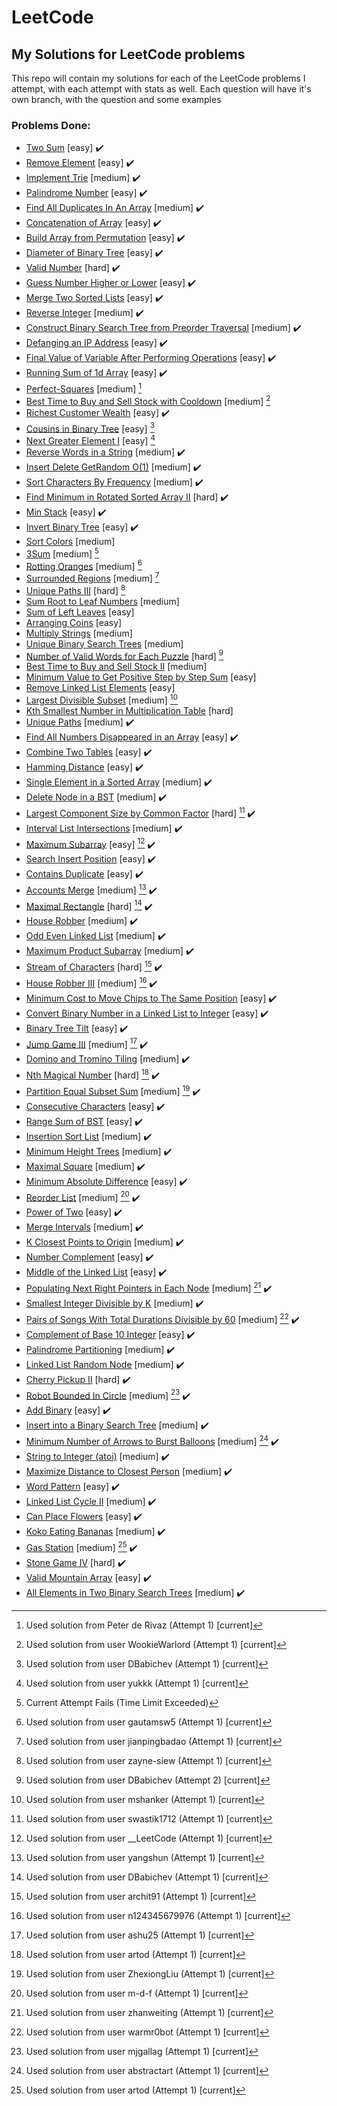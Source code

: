 # LeetCode
## My Solutions for LeetCode problems

  This repo will contain my solutions for each of the LeetCode problems I attempt, with each attempt with stats as well.
Each question will have it's own branch, with the question and some examples

### Problems Done:
  - [Two Sum](https://github.com/theLittleBigZ/LeetCode/tree/main/Two%20Sum) [easy] :heavy_check_mark:
  - [Remove Element](https://github.com/theLittleBigZ/LeetCode/tree/main/Remove%20Element) [easy] :heavy_check_mark:
  - [Implement Trie](https://github.com/theLittleBigZ/LeetCode/tree/main/Implement%20Trie) [medium] :heavy_check_mark:
  - [Palindrome Number](https://github.com/theLittleBigZ/LeetCode/tree/main/Palindrome%20Number) [easy] :heavy_check_mark:
  - [Find All Duplicates In An Array](https://github.com/theLittleBigZ/LeetCode/tree/main/Find%20All%20Duplicates%20In%20An%20Array) [medium] :heavy_check_mark:
  - [Concatenation of Array](https://github.com/theLittleBigZ/LeetCode/tree/main/Concatenation%20of%20Array) [easy] :heavy_check_mark:
  - [Build Array from Permutation](https://github.com/theLittleBigZ/LeetCode/tree/main/Build%20Array%20from%20Permutation) [easy] :heavy_check_mark:
  - [Diameter of Binary Tree](https://github.com/theLittleBigZ/LeetCode/tree/main/Diameter%20of%20Binary%20Tree) [easy] ✔️
  - [Valid Number](https://github.com/theLittleBigZ/LeetCode/tree/main/Valid%20Number) [hard] ✔️
  - [Guess Number Higher or Lower](https://github.com/theLittleBigZ/LeetCode/tree/main/Guess%20Number%20Higher%20or%20Lower) [easy] ✔️
  - [Merge Two Sorted Lists](https://github.com/theLittleBigZ/LeetCode/tree/main/Merge%20Two%20Sorted%20Lists) [easy] ✔️
  - [Reverse Integer](https://github.com/theLittleBigZ/LeetCode/tree/main/Reverse%20Integer) [medium] ✔️
  - [Construct Binary Search Tree from Preorder Traversal](https://github.com/theLittleBigZ/LeetCode/tree/main/Construct%20Binary%20Search%20Tree%20from%20Preorder%20Traversal) [medium] ✔️
  - [Defanging an IP Address](https://github.com/theLittleBigZ/LeetCode/tree/main/Defanging%20an%20IP%20Address) [easy] ✔️
  - [Final Value of Variable After Performing Operations](https://github.com/theLittleBigZ/LeetCode/tree/main/Final%20Value%20of%20Variable%20After%20Performing%20Operations) [easy] ✔️
  - [Running Sum of 1d Array](https://github.com/theLittleBigZ/LeetCode/tree/main/Running%20Sum%20of%201d%20Array) [easy] ✔️
  - [Perfect-Squares](https://github.com/theLittleBigZ/LeetCode/tree/Perfect-Squares) [medium] [^2]
  - [Best Time to Buy and Sell Stock with Cooldown](https://github.com/theLittleBigZ/LeetCode/tree/Best-Time-to-Buy-and-Sell-Stock-with-Cooldown) [medium] [^3]
  - [Richest Customer Wealth](https://github.com/theLittleBigZ/LeetCode/tree/main/Richest%20Customer%20Wealth) [easy] ✔️
  - [Cousins in Binary Tree](https://github.com/theLittleBigZ/LeetCode/tree/Cousins-in-Binary-Tree) [easy] [^4]
  - [Next Greater Element I](https://github.com/theLittleBigZ/LeetCode/tree/Next-Greater-Element-I) [easy] [^5]
  - [Reverse Words in a String](https://github.com/theLittleBigZ/LeetCode/tree/main/Reverse%20Words%20in%20a%20String) [medium] ✔️
  - [Insert Delete GetRandom O(1)](https://github.com/theLittleBigZ/LeetCode/tree/main/Insert%20Delete%20GetRandom%20O(1)) [medium] ✔️
  - [Sort Characters By Frequency](https://github.com/theLittleBigZ/LeetCode/tree/main/Sort%20Characters%20By%20Frequency) [medium] ✔️
  - [Find Minimum in Rotated Sorted Array II](https://github.com/theLittleBigZ/LeetCode/tree/main/Find%20Minimum%20in%20Rotated%20Sorted%20Array%20II) [hard] ✔️
  - [Min Stack](https://github.com/theLittleBigZ/LeetCode/tree/main/Min%20Stack) [easy] ✔️
  - [Invert Binary Tree](https://github.com/theLittleBigZ/LeetCode/tree/main/Invert%20Binary%20Tree) [easy] ✔️
  - [Sort Colors](https://github.com/theLittleBigZ/LeetCode/tree/Sort-Colors) [medium]
  - [3Sum](https://github.com/theLittleBigZ/LeetCode/tree/3Sum) [medium] [^6]
  - [Rotting Oranges](https://github.com/theLittleBigZ/LeetCode/tree/Rotting-Oranges) [medium] [^7]
  - [Surrounded Regions](https://github.com/theLittleBigZ/LeetCode/tree/Surrounded-Regions) [medium] [^8]
  - [Unique Paths III](https://github.com/theLittleBigZ/LeetCode/tree/Unique-Paths-III) [hard] [^9]
  - [Sum Root to Leaf Numbers](https://github.com/theLittleBigZ/LeetCode/tree/Sum-Root-to-Leaf-Numbers) [medium]
  - [Sum of Left Leaves](https://github.com/theLittleBigZ/LeetCode/tree/Sum-of-Left-Leaves) [easy]
  - [Arranging Coins](https://github.com/theLittleBigZ/LeetCode/tree/Arranging-Coins) [easy]
  - [Multiply Strings](https://github.com/theLittleBigZ/LeetCode/tree/Multiply-Strings) [medium]
  - [Unique Binary Search Trees](https://github.com/theLittleBigZ/LeetCode/tree/Unique-Binary-Search-Trees) [medium]
  - [Number of Valid Words for Each Puzzle](https://github.com/theLittleBigZ/LeetCode/tree/Number-of-Valid-Words-for-Each-Puzzle) [hard] [^10]
  - [Best Time to Buy and Sell Stock II](https://github.com/theLittleBigZ/LeetCode/tree/Best-Time-to-Buy-and-Sell-Stock-II) [medium]
  - [Minimum Value to Get Positive Step by Step Sum](https://github.com/theLittleBigZ/LeetCode/tree/Minimum-Value-to-Get-Positive-Step-by-Step-Sum) [easy]
  - [Remove Linked List Elements](https://github.com/theLittleBigZ/LeetCode/tree/Remove-Linked-List-Elements) [easy]
  - [Largest Divisible Subset](https://github.com/theLittleBigZ/LeetCode/tree/Largest-Divisible-Subset) [medium] [^11]
  - [Kth Smallest Number in Multiplication Table](https://github.com/theLittleBigZ/LeetCode/tree/Kth-Smallest-Number-in-Multiplication-Table) [hard]
  - [Unique Paths](https://github.com/theLittleBigZ/LeetCode/tree/main/Unique%20Paths) [medium] :heavy_check_mark:
  - [Find All Numbers Disappeared in an Array](https://github.com/theLittleBigZ/LeetCode/tree/main/Find%20All%20Numbers%20Disappeared%20in%20an%20Array) [easy] :heavy_check_mark:
  - [Combine Two Tables](https://github.com/theLittleBigZ/LeetCode/tree/main/Combine%20Two%20Tables) [easy] :heavy_check_mark:
  - [Hamming Distance](https://github.com/theLittleBigZ/LeetCode/tree/main/Hamming%20Distance) [easy] :heavy_check_mark:
  - [Single Element in a Sorted Array](https://github.com/theLittleBigZ/LeetCode/tree/main/Single%20Element%20in%20a%20Sorted%20Array) [medium] :heavy_check_mark:
  - [Delete Node in a BST](https://github.com/theLittleBigZ/LeetCode/tree/main/Delete%20Node%20in%20a%20BST) [medium] :heavy_check_mark:
  - [Largest Component Size by Common Factor](https://github.com/theLittleBigZ/LeetCode/tree/main/Largest%20Component%20Size%20by%20Common%20Factor) [hard] [^12] :heavy_check_mark:
  - [Interval List Intersections](https://github.com/theLittleBigZ/LeetCode/tree/main/Interval%20List%20Intersections) [medium] :heavy_check_mark:
  - [Maximum Subarray](https://github.com/theLittleBigZ/LeetCode/tree/main/Maximum%20Subarray) [easy] [^13] :heavy_check_mark:
  - [Search Insert Position](https://github.com/theLittleBigZ/LeetCode/tree/main/Search%20Insert%20Position) [easy] :heavy_check_mark:
  - [Contains Duplicate](https://github.com/theLittleBigZ/LeetCode/tree/main/Contains%20Duplicate) [easy] :heavy_check_mark:
  - [Accounts Merge](https://github.com/theLittleBigZ/LeetCode/tree/main/Accounts%20Merge) [medium] [^14] :heavy_check_mark:
  - [Maximal Rectangle](https://github.com/theLittleBigZ/LeetCode/tree/main/Maximal%20Rectangle) [hard] [^15] :heavy_check_mark:
  - [House Robber](https://github.com/theLittleBigZ/LeetCode/tree/main/House%20Robber) [medium] ✔️
  - [Odd Even Linked List](https://github.com/theLittleBigZ/LeetCode/tree/main/Odd%20Even%20Linked%20List) [medium] ✔️
  - [Maximum Product Subarray](https://github.com/theLittleBigZ/LeetCode/tree/main/Maximum%20Product%20Subarray) [medium] ✔️
  - [Stream of Characters](https://github.com/theLittleBigZ/LeetCode/tree/main/Stream%20of%20Characters) [hard] [^16] ✔️
  - [House Robber III](https://github.com/theLittleBigZ/LeetCode/tree/main/House%20Robber%20III) [medium] [^17] ✔️
  - [Minimum Cost to Move Chips to The Same Position](https://github.com/theLittleBigZ/LeetCode/tree/main/Minimum%20Cost%20to%20Move%20Chips%20to%20The%20Same%20Position) [easy] ✔️
  - [Convert Binary Number in a Linked List to Integer](https://github.com/theLittleBigZ/LeetCode/tree/main/Convert%20Binary%20Number%20in%20a%20Linked%20List%20to%20Integer) [easy] ✔️
  - [Binary Tree Tilt](https://github.com/theLittleBigZ/LeetCode/tree/main/Binary%20Tree%20Tilt) [easy] ✔️
  - [Jump Game III](https://github.com/theLittleBigZ/LeetCode/tree/main/Jump%20Game%20III) [medium] [^18] ✔️
  - [Domino and Tromino Tiling](https://github.com/theLittleBigZ/LeetCode/tree/main/Domino%20and%20Tromino%20Tiling) [medium] ✔️
  - [Nth Magical Number](https://github.com/theLittleBigZ/LeetCode/tree/main/Nth%20Magical%20Number) [hard] [^19] ✔️
  - [Partition Equal Subset Sum](https://github.com/theLittleBigZ/LeetCode/tree/main/Partition%20Equal%20Subset%20Sum) [medium] [^20] ✔️
  - [Consecutive Characters](https://github.com/theLittleBigZ/LeetCode/tree/main/Consecutive%20Characters) [easy] ✔️
  - [Range Sum of BST](https://github.com/theLittleBigZ/LeetCode/tree/main/Range%20Sum%20of%20BST) [easy] ✔️
  - [Insertion Sort List](https://github.com/theLittleBigZ/LeetCode/tree/main/Insertion%20Sort%20List) [medium] ✔️
  - [Minimum Height Trees](https://github.com/theLittleBigZ/LeetCode/tree/main/Minimum%20Height%20Trees) [medium] ✔️
  - [Maximal Square](https://github.com/theLittleBigZ/LeetCode/tree/main/Maximal%20Square) [medium] ✔️
  - [Minimum Absolute Difference](https://github.com/theLittleBigZ/LeetCode/tree/main/Minimum%20Absolute%20Difference) [easy] ✔️
  - [Reorder List](https://github.com/theLittleBigZ/LeetCode/tree/main/Reorder%20List) [medium] [^21] ✔️
  - [Power of Two](https://github.com/theLittleBigZ/LeetCode/tree/main/Power%20of%20Two) [easy] ✔️
  - [Merge Intervals](https://github.com/theLittleBigZ/LeetCode/tree/main/Merge%20Intervals) [medium] ✔️
  - [K Closest Points to Origin](https://github.com/theLittleBigZ/LeetCode/tree/main/K%20Closest%20Points%20to%20Origin) [medium] ✔️
  - [Number Complement](https://github.com/theLittleBigZ/LeetCode/tree/main/Number%20Complement) [easy] ✔️
  - [Middle of the Linked List](https://github.com/theLittleBigZ/LeetCode/tree/main/Middle%20of%20the%20Linked%20List) [easy] ✔️
  - [Populating Next Right Pointers in Each Node](https://github.com/theLittleBigZ/LeetCode/tree/main/Populating%20Next%20Right%20Pointers%20in%20Each%20Node) [medium] [^22] ✔️
  - [Smallest Integer Divisible by K](https://github.com/theLittleBigZ/LeetCode/tree/main/Smallest%20Integer%20Divisible%20by%20K) [medium] ✔️
  - [Pairs of Songs With Total Durations Divisible by 60](https://github.com/theLittleBigZ/LeetCode/tree/main/Pairs%20of%20Songs%20With%20Total%20Durations%20Divisible%20by%2060) [medium] [^23] ✔️
  - [Complement of Base 10 Integer](https://github.com/theLittleBigZ/LeetCode/tree/main/Complement%20of%20Base%2010%20Integer) [easy] ✔️
  - [Palindrome Partitioning](https://github.com/theLittleBigZ/LeetCode/tree/main/Palindrome%20Partitioning) [medium] ✔️
  - [Linked List Random Node](https://github.com/theLittleBigZ/LeetCode/tree/main/Linked%20List%20Random%20Node) [medium] ✔️
  - [Cherry Pickup II](https://github.com/theLittleBigZ/LeetCode/tree/main/Cherry%20Pickup%20II) [hard] ✔️
  - [Robot Bounded In Circle](https://github.com/theLittleBigZ/LeetCode/tree/main/Robot%20Bounded%20In%20Circle) [medium] [^24] ✔️
  - [Add Binary](https://github.com/theLittleBigZ/LeetCode/tree/main/Add%20Binary) [easy] ✔️
  - [Insert into a Binary Search Tree](https://github.com/theLittleBigZ/LeetCode/tree/main/Insert%20into%20a%20Binary%20Search%20Tree) [medium] ✔️
  - [Minimum Number of Arrows to Burst Balloons](https://github.com/theLittleBigZ/LeetCode/tree/main/Minimum%20Number%20of%20Arrows%20to%20Burst%20Balloons) [medium] [^25] ✔️
  - [String to Integer (atoi)](https://github.com/theLittleBigZ/LeetCode/tree/main/String%20to%20Integer%20(atoi)) [medium] ✔️
  - [Maximize Distance to Closest Person](https://github.com/theLittleBigZ/LeetCode/tree/main/Maximize%20Distance%20to%20Closest%20Person) [medium] ✔️
  - [Word Pattern](https://github.com/theLittleBigZ/LeetCode/tree/main/Word%20Pattern) [easy] ✔️
  - [Linked List Cycle II](https://github.com/theLittleBigZ/LeetCode/tree/main/Linked%20List%20Cycle%20II) [medium] ✔️
  - [Can Place Flowers](https://github.com/theLittleBigZ/LeetCode/tree/main/Can%20Place%20Flowers) [easy] ✔️
  - [Koko Eating Bananas](https://github.com/theLittleBigZ/LeetCode/tree/main/Koko%20Eating%20Bananas) [medium] ✔️
  - [Gas Station](https://github.com/theLittleBigZ/LeetCode/tree/main/Gas%20Station) [medium] [^26] ✔️
  - [Stone Game IV](https://github.com/theLittleBigZ/LeetCode/tree/main/Stone%20Game%20IV) [hard] ✔️
  - [Valid Mountain Array](https://github.com/theLittleBigZ/LeetCode/tree/main/Valid%20Mountain%20Array) [easy] ✔️
  - [All Elements in Two Binary Search Trees](https://github.com/theLittleBigZ/LeetCode/tree/main/All%20Elements%20in%20Two%20Binary%20Search%20Trees) [medium] ✔️

[^2]: Used solution from Peter de Rivaz (Attempt 1) [current]
[^3]: Used solution from user WookieWarlord (Attempt 1) [current]
[^4]: Used solution from user DBabichev (Attempt 1) [current]
[^5]: Used solution from user yukkk (Attempt 1) [current]
[^6]: Current Attempt Fails (Time Limit Exceeded)
[^7]: Used solution from user gautamsw5 (Attempt 1) [current]
[^8]: Used solution from user jianpingbadao (Attempt 1) [current]
[^9]: Used solution from user zayne-siew (Attempt 1) [current]
[^10]: Used solution from user DBabichev (Attempt 2) [current]
[^11]: Used solution from user mshanker (Attempt 1) [current]
[^12]: Used solution from user swastik1712 (Attempt 1) [current]
[^13]: Used solution from user __LeetCode (Attempt 1) [current]
[^14]: Used solution from user yangshun (Attempt 1) [current]
[^15]: Used solution from user DBabichev (Attempt 1) [current]
[^16]: Used solution from user archit91 (Attempt 1) [current]
[^17]: Used solution from user n124345679976 (Attempt 1) [current]
[^18]: Used solution from user ashu25 (Attempt 1) [current]
[^19]: Used solution from user artod (Attempt 1) [current]
[^20]: Used solution from user ZhexiongLiu (Attempt 1) [current]
[^21]: Used solution from user m-d-f (Attempt 1) [current]
[^22]: Used solution from user zhanweiting (Attempt 1) [current]
[^23]: Used solution from user warmr0bot (Attempt 1) [current]
[^24]: Used solution from user mjgallag (Attempt 1) [current]
[^25]: Used solution from user abstractart (Attempt 1) [current]
[^26]: Used solution from user artod (Attempt 1) [current]
